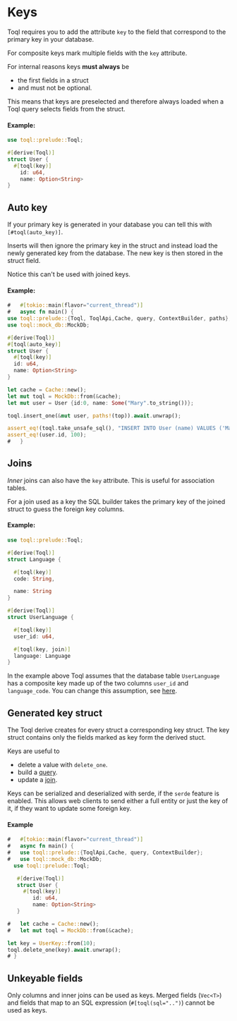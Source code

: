 # Keys
Toql requires you to add the attribute `key` to the field that correspond to the primary key in your database.

For composite keys mark multiple fields with the `key` attribute.

For internal reasons keys **must always** be 
- the first fields in a struct
- and must not be optional.

This means that keys are preselected and therefore always loaded 
when a Toql query selects fields from the struct.

#### Example:
```rust
use toql::prelude::Toql;

#[derive(Toql)]
struct User {
  #[toql(key)]
	id: u64,
	name: Option<String>
}
```

## Auto key
If your primary key is generated in your database you can tell this with `[#toql(auto_key)]`. 

Inserts will then ignore the primary key in the struct and instead load the newly generated key from the database.
The new key is then stored in the struct field. 

Notice this can't be used with joined keys.

#### Example:
```rust
#   #[tokio::main(flavor="current_thread")]
#   async fn main() {
use toql::prelude::{Toql, ToqlApi,Cache, query, ContextBuilder, paths};
use toql::mock_db::MockDb;

#[derive(Toql)]
#[toql(auto_key)]
struct User {
  #[toql(key)]
  id: u64,
  name: Option<String>
}

let cache = Cache::new();
let mut toql = MockDb::from(&cache);
let mut user = User {id:0, name: Some("Mary".to_string())};

toql.insert_one(&mut user, paths!(top)).await.unwrap(); 

assert_eq!(toql.take_unsafe_sql(), "INSERT INTO User (name) VALUES ('Mary')");
assert_eq!(user.id, 100);
#   }
```


## Joins
*Inner* joins can also have the `key` attribute. This is useful for association tables.

For a join used as a key the SQL builder takes the primary key of the joined struct to guess the foreign key columns.

#### Example:
```rust
use toql::prelude::Toql;

#[derive(Toql)]
struct Language {

  #[toql(key)] 
  code: String,

  name: String
}

#[derive(Toql)]
struct UserLanguage {

  #[toql(key)] 
  user_id: u64,

  #[toql(key, join)]  
  language: Language 
}
```
In the example above Toql assumes that the database table `UserLanguage`  has a composite key made up of the two columns `user_id` and `language_code`. You can change this assumption, see [here](6-joins.md).

## Generated key struct
The Toql derive creates for every struct a corresponding key struct. The key struct contains only the fields marked as key form the derived stuct.

Keys are useful to
  - delete a value with `delete_one`.
  - build a [query](../3-api/2-load.md). 
  - update a [join](6-joins.md).

Keys can be serialized and deserialized with serde, if the `serde` feature is enabled.
This allows web clients to send either a full entity or just the key of it, 
if they want to update some foreign key.


#### Example
```rust
#   #[tokio::main(flavor="current_thread")]
#   async fn main() {
#   use toql::prelude::{ToqlApi,Cache, query, ContextBuilder};
#   use toql::mock_db::MockDb;
  use toql::prelude::Toql;

   #[derive(Toql)]
   struct User {
     #[toql(key)]
	    id: u64,
	    name: Option<String>
   }

#   let cache = Cache::new();
#   let mut toql = MockDb::from(&cache);

let key = UserKey::from(10);
toql.delete_one(key).await.unwrap();
# }
```

## Unkeyable fields
Only columns and inner joins can be used as keys. Merged fields (`Vec<T>`) and fields that map to an SQL expression (`#[toql(sql="..")`) cannot be used as keys.
